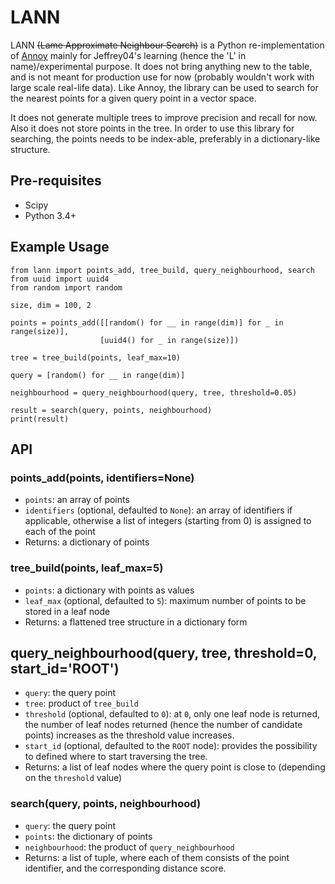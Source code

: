 # LANN

LANN ~~(Lame Approximate Neighbour Search)~~ is a Python re-implementation of [Annoy](https://github.com/spotify/annoy) mainly for Jeffrey04's learning (hence the 'L' in name)/experimental purpose. It does not bring anything new to the table, and is not meant for production use for now (probably wouldn't work with large scale real-life data). Like Annoy, the library can be used to search for the nearest points for a given query point in a vector space.

It does not generate multiple trees to improve precision and recall for now. Also it does not store points in the tree. In order to use this library for searching, the points needs to be index-able, preferably in a dictionary-like structure.

## Pre-requisites

* Scipy
* Python 3.4+

## Example Usage

```
from lann import points_add, tree_build, query_neighbourhood, search
from uuid import uuid4
from random import random

size, dim = 100, 2

points = points_add([[random() for __ in range(dim)] for _ in range(size)],
                    [uuid4() for _ in range(size)])

tree = tree_build(points, leaf_max=10)

query = [random() for __ in range(dim)]

neighbourhood = query_neighbourhood(query, tree, threshold=0.05)

result = search(query, points, neighbourhood)
print(result)
```

## API

### points_add(points, identifiers=None)

* `points`: an array of points
* `identifiers` (optional, defaulted to `None`): an array of identifiers if applicable, otherwise a list of integers (starting from 0) is assigned to each of the point
* Returns: a dictionary of points

### tree_build(points, leaf_max=5)

* `points`: a dictionary with points as values
* `leaf_max` (optional, defaulted to `5`): maximum number of points to be stored in a leaf node
* Returns: a flattened tree structure in a dictionary form

## query_neighbourhood(query, tree, threshold=0, start_id='ROOT')

* `query`: the query point
* `tree`: product of `tree_build`
* `threshold` (optional, defaulted to `0`): at `0`, only one leaf node is returned, the number of leaf nodes returned (hence the number of candidate points) increases as the threshold value increases.
* `start_id` (optional, defaulted to the `ROOT` node): provides the possibility to defined where to start traversing the tree.
* Returns: a list of leaf nodes where the query point is close to (depending on the `threshold` value)

### search(query, points, neighbourhood)

* `query`: the query point
* `points`: the dictionary of points
* `neighbourhood`: the product of `query_neighbourhood`
* Returns: a list of tuple, where each of them consists of the point identifier, and the corresponding distance score.

